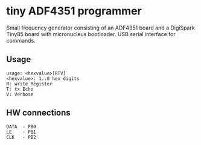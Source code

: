 # tiny ADF4351 programmer


Small frequency generator consisting of an ADF4351 board and a DigiSpark Tiny85 board
with micronucleus bootloader. USB serial interface for commands.

## Usage
```
usage: <hexvalue>[RTV]
<hexvalue>: 1..8 hex digits
R: write Register
T: tx Echo
V: Verbose
```

## HW connections
```
DATA  - PB0
LE    - PB1
CLK   - PB2
```
